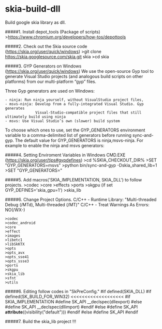 # skia-build-dll
Build google skia library as dll.



#####1. Install depot_tools (Package of scripts)
    >https://www.chromium.org/developers/how-tos/depottools


#####2. Check out the Skia source code (https://skia.org/user/quick/windows)
    >git clone https://skia.googlesource.com/skia.git skia
    >cd skia
  
  
#####3. GYP Generators on Windows (https://skia.org/user/quick/windows)
We use the open-source Gyp tool to generate Visual Studio projects (and analogous build scripts on other platforms) 
from our multi-platform “gyp” files.
  
Three Gyp generators are used on Windows:

    - ninja: Run ninja yourself, without VisualStudio project files,
    - msvs-ninja: Develop from a fully-integrated Visual Studio. Gyp generates 
                  Visual-Studio-compatible project files that still ultimately build using ninja
    - msvs: Use Visual Studio’s own (slower) build system
    
To choose which ones to use, set the GYP_GENERATORS environment variable to a comma-delimited list of generators before running sync-and-gyp. The default value for GYP_GENERATORS is ninja,msvs-ninja. For example to enable the ninja and msvs generators:


#####4. Setting Enviroment Variables in Windows CMD.EXE (https://skia.org/user/tips#gypdefines)
    >cd %SKIA_CHECKOUT_DIR%
    >SET "GYP_GENERATORS=msvs"
    >python bin/sync-and-gyp -Dskia_shared_lib=1
    >SET "GYP_GENERATORS="
    

#####5. Add macros('SKIA_IMPLEMENTATION, SKIA_DLL') to follow projects.
    >codec
    >core
    >effects
    >ports
    >skgpu (if set GYP_DEFINES='skia_gpu=1')
    >skia_lib


#####6. Change Project Options.
    C/C++ - Runtime Library: "Multi-threaded Debug (/MTd), Multi-threaded (/MT)"
    C/C++ - Treat Warnings As Errors: NO(/WX-)
    
    >codec
    >codec_android
    >core
    >effect
    >images
    >libetc1
    >libSkKTX
    >opts
    >opts_avx
    >opts_sse41
    >opts_ssse3
    >ports
    >skgpu
    >skia_lib
    >sfnt
    >utils


#####6. Editing follow codes in "SkPreConfig."
    #if defined(SKIA_DLL)
        #if defined(SK_BUILD_FOR_WIN32)                                 <<<<<<<<<<<<<<<<<<<
            #if SKIA_IMPLEMENTATION
                #define SK_API __declspec(dllexport)
            #else
                #define SK_API __declspec(dllimport)
            #endif
        #else
            #define SK_API __attribute__((visibility("default")))
        #endif
    #else
        #define SK_API
    #endif

    
#####7. Build the skia_lib project !!!
    
